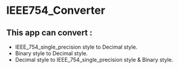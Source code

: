 # IEEE754_Converter
## This app can convert :
- IEEE_754_single_precision style to Decimal style.
- Binary style to Decimal style.
- Decimal style to IEEE_754_single_precision style & Binary style.
